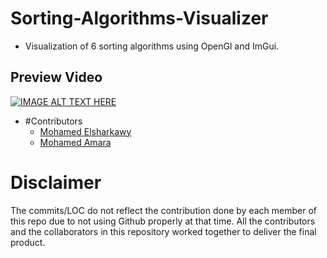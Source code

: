 # Sorting-Algorithms-Visualizer
- Visualization of 6 sorting algorithms using OpenGl and ImGui.

## Preview Video
[![IMAGE ALT TEXT HERE](https://img.youtube.com/vi/dB8lhv9XWD0/0.jpg)](https://www.youtube.com/watch?v=dB8lhv9XWD0)


* #Contributors
  * [Mohamed Elsharkawy](https://github.com/Mohamed-Elsharkawy22)
  * [Mohamed Amara](https://github.com/mohamedamara7)


# Disclaimer
The commits/LOC do not reflect the contribution done by each member of this repo due to not using Github properly at that time. All the contributors and the collaborators in this repository worked together to deliver the final product.


